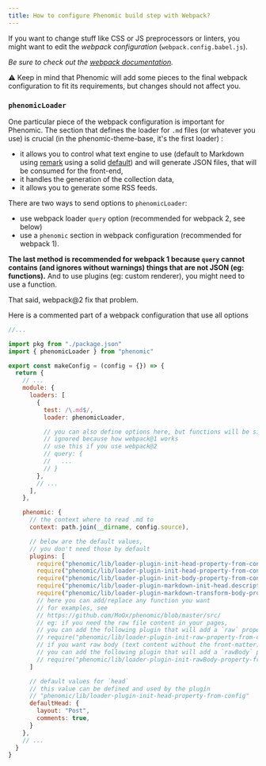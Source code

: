 ```yaml
---
title: How to configure Phenomic build step with Webpack?
---
```


If you want to change stuff like CSS or JS preprocessors or linters, you might
want to edit the _webpack configuration_ (``webpack.config.babel.js``).

_Be sure to check out the
[webpack documentation](http://webpack.github.io/docs/)._

⚠️ Keep in mind that Phenomic will add some pieces to the final webpack
configuration to fit its requirements, but changes should not affect you.

### ``phenomicLoader``

One particular piece of the webpack configuration is important for Phenomic.
The section that defines the loader for ``.md`` files (or whatever you use)
is crucial (in the phenomic-theme-base, it's the first loader) :

- it allows you to control what text engine to use
  (default to Markdown using [remark](http://remark.js.org/)
  using a solid [default](https://github.com/MoOx/phenomic/blob/master/src/loader-plugin-markdown-transform-body-property-to-html/index.js))
  and will generate JSON files, that will be consumed for the front-end,
- it handles the generation of the collection data,
- it allows you to generate some RSS feeds.

There are two ways to send options to ``phenomicLoader``:

- use webpack loader ``query`` option (recommended for webpack 2, see below)
- use a ``phenomic`` section in webpack configuration (recommended for webpack 1).

**The last method is recommended for webpack 1 because ``query`` cannot contains
(and ignores without warnings) things that are not JSON (eg: functions).**
And to use plugins (eg: custom renderer), you might need to use a function.

That said, webpack@2 fix that problem.

Here is a commented part of a webpack configuration that use all options

```js
//...

import pkg from "./package.json"
import { phenomicLoader } from "phenomic"

export const makeConfig = (config = {}) => {
  return {
    // ...
    module: {
      loaders: [
        {
          test: /\.md$/,
          loader: phenomicLoader,

          // you can also define options here, but functions will be silently
          // ignored because how webpack@1 works
          // use this if you use webpack@2
          // query: {
          //   ...
          // }
        },
        // ...
      ],
    },

    phenomic: {
      // the context where to read .md to
      context: path.join(__dirname, config.source),

      // below are the default values,
      // you don't need those by default
      plugins: [
        require("phenomic/lib/loader-plugin-init-head-property-from-config").default,
        require("phenomic/lib/loader-plugin-init-head-property-from-content").default,
        require("phenomic/lib/loader-plugin-init-body-property-from-content").default,
        require("phenomic/lib/loader-plugin-markdown-init-head.description-property-from-content").default,
        require("phenomic/lib/loader-plugin-markdown-transform-body-property-to-html").default,
        // here you can add/replace any function you want
        // for examples, see
        // https://github.com/MoOx/phenomic/blob/master/src/
        // eg: if you need the raw file content in your pages,
        // you can add the following plugin that will add a `raw` property
        // require("phenomic/lib/loader-plugin-init-raw-property-from-content").default,
        // if you want raw body (text content without the front-matter)
        // you can add the following plugin that will add a `rawBody` property
        // require("phenomic/lib/loader-plugin-init-rawBody-property-from-content").default,
      ]

      // default values for `head`
      // this value can be defined and used by the plugin
      // "phenomic/lib/loader-plugin-init-head-property-from-config"
      defaultHead: {
        layout: "Post",
        comments: true,
      }
    },
    // ...
  }
}
```

